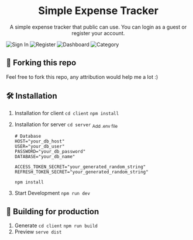 <div align='center'><h1>Simple Expense Tracker</h1>
<p>A simple expense tracker that public can use. You can login as a guest or register your account.</p>
</div>

![Sign In](../media/1.png?raw=true)
![Register](../media/2.png?raw=true)
![Dashboard](../media/3.png?raw=true)
![Category](../media/4.png?raw=true)

## 🍴 Forking this repo

Feel free to fork this repo, any attribution would help me a lot :)

## 🛠 Installation

1. Installation for client
   `cd client`
   `npm install`
2. Installation for server
   `cd server`
   <sub>Add .env file</sub>

   ```
   # Database
   HOST="your_db_host"
   USER="your_db_user"
   PASSWORD="your_db_password"
   DATABASE="your_db_name"

   ACCESS_TOKEN_SECRET="your_generated_random_string"
   REFRESH_TOKEN_SECRET="your_generated_random_string"
   ```

   `npm install`

3. Start Development
   `npm run dev`

## 🚀 Building for production

1. Generate
   `cd client`
   `npm run build`
2. Preview
   `serve dist`
